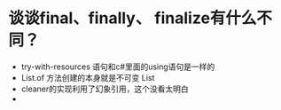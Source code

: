 #  谈谈final、finally、 finalize有什么不同？

- try-with-resources 语句和c#里面的using语句是一样的
- List.of 方法创建的本身就是不可变 List
- cleaner的实现利用了幻象引用，这个没看太明白
- 
